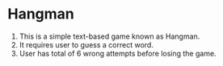 # Hangman

1. This is a simple text-based game known as Hangman.
2. It requires user to guess a correct word.
3. User has total of 6 wrong attempts before losing the game.
